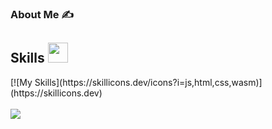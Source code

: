 ### About Me ✍

<h2> Skills <img src = "https://media2.giphy.com/media/QssGEmpkyEOhBCb7e1/giphy.gif?cid=ecf05e47a0n3gi1bfqntqmob8g9aid1oyj2wr3ds3mg700bl&rid=giphy.gif" width = 32px> </h2>
[![My Skills](https://skillicons.dev/icons?i=js,html,css,wasm)](https://skillicons.dev)

<br>
<br>
<a href="https://visitcount.itsvg.in">
  <img src="https://visitcount.itsvg.in/api?id=Andrew-Roide&label=Profile%20Views&color=0&icon=5&pretty=false" />
</a>
